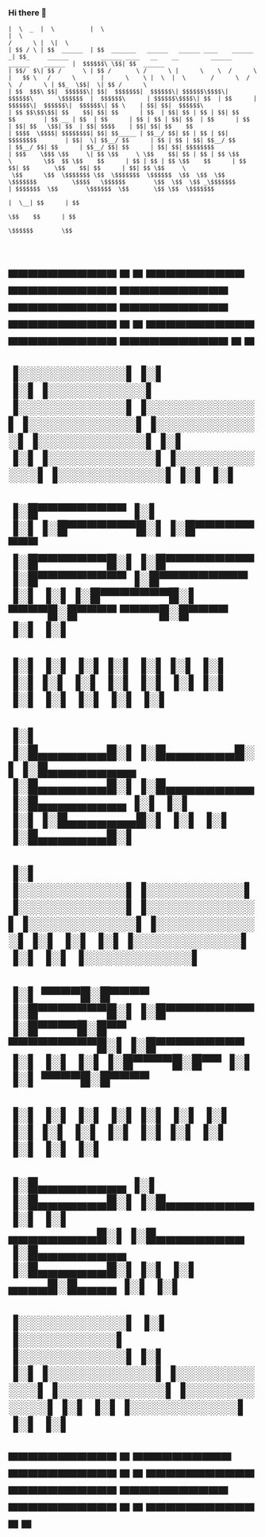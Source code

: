 ### Hi there 👋

<!--
**danishwasil001/danishwasil001** is a ✨ _special_ ✨ repository because its `README.md` (this file) appears on your GitHub profile.

Here are some ideas to get you started:

- 🔭 I’m currently working on ...
- 🌱 I’m currently learning ...
- 👯 I’m looking to collaborate on ...
- 🤔 I’m looking for help with ...
- 💬 Ask me about ...
- 📫 How to reach me: ...
- 😄 Pronouns: ...
- ⚡ Fun fact: ...
-->
``` __       __            __                                                      __                                                                                   ______   __  __           
|  \  _  |  \          |  \                                                    |  \                                                                                 /      \ |  \|  \          
| $$ / \ | $$  ______  | $$  _______   ______   ______ ____    ______         _| $$_     ______         ______ ____   __    __         ______    ______    ______  |  $$$$$$\ \$$| $$  ______  
| $$/  $\| $$ /      \ | $$ /       \ /      \ |      \    \  /      \       |   $$ \   /      \       |      \    \ |  \  |  \       /      \  /      \  /      \ | $$_  \$$|  \| $$ /      \ 
| $$  $$$\ $$|  $$$$$$\| $$|  $$$$$$$|  $$$$$$\| $$$$$$\$$$$\|  $$$$$$\       \$$$$$$  |  $$$$$$\      | $$$$$$\$$$$\| $$  | $$      |  $$$$$$\|  $$$$$$\|  $$$$$$\| $$ \    | $$| $$|  $$$$$$\
| $$ $$\$$\$$| $$    $$| $$| $$      | $$  | $$| $$ | $$ | $$| $$    $$        | $$ __ | $$  | $$      | $$ | $$ | $$| $$  | $$      | $$  | $$| $$   \$$| $$  | $$| $$$$    | $$| $$| $$    $$
| $$$$  \$$$$| $$$$$$$$| $$| $$_____ | $$__/ $$| $$ | $$ | $$| $$$$$$$$        | $$|  \| $$__/ $$      | $$ | $$ | $$| $$__/ $$      | $$__/ $$| $$      | $$__/ $$| $$      | $$| $$| $$$$$$$$
| $$$    \$$$ \$$     \| $$ \$$     \ \$$    $$| $$ | $$ | $$ \$$     \         \$$  $$ \$$    $$      | $$ | $$ | $$ \$$    $$      | $$    $$| $$       \$$    $$| $$      | $$| $$ \$$     \
 \$$      \$$  \$$$$$$$ \$$  \$$$$$$$  \$$$$$$  \$$  \$$  \$$  \$$$$$$$          \$$$$   \$$$$$$        \$$  \$$  \$$ _\$$$$$$$      | $$$$$$$  \$$        \$$$$$$  \$$       \$$ \$$  \$$$$$$$
                                                                                                                     |  \__| $$      | $$                                                      
                                                                                                                      \$$    $$      | $$                                                      
                                                                                                                       \$$$$$$        \$$                                                      
                                                                                                                       
```


#   ▄▄▄▄▄▄▄▄▄▄▄  ▄         ▄  ▄▄▄▄▄▄▄▄▄▄   ▄▄▄▄▄▄▄▄▄▄▄  ▄▄▄▄▄▄▄▄▄▄▄  ▄▄▄▄▄▄▄▄▄▄▄  ▄▄▄▄▄▄▄▄▄▄▄  ▄▄▄▄▄▄▄▄▄▄▄  ▄         ▄  ▄▄▄▄▄▄▄▄▄▄▄  ▄▄▄▄▄▄▄▄▄▄▄  ▄▄▄▄▄▄▄▄▄▄▄  ▄         ▄ 
#  ▐░░░░░░░░░░░▌▐░▌       ▐░▌▐░░░░░░░░░░▌ ▐░░░░░░░░░░░▌▐░░░░░░░░░░░▌▐░░░░░░░░░░░▌▐░░░░░░░░░░░▌▐░░░░░░░░░░░▌▐░▌       ▐░▌▐░░░░░░░░░░░▌▐░░░░░░░░░░░▌▐░░░░░░░░░░░▌▐░▌       ▐░▌
#  ▐░█▀▀▀▀▀▀▀▀▀ ▐░▌       ▐░▌▐░█▀▀▀▀▀▀▀█░▌▐░█▀▀▀▀▀▀▀▀▀ ▐░█▀▀▀▀▀▀▀█░▌▐░█▀▀▀▀▀▀▀▀▀ ▐░█▀▀▀▀▀▀▀▀▀ ▐░█▀▀▀▀▀▀▀▀▀ ▐░▌       ▐░▌▐░█▀▀▀▀▀▀▀█░▌ ▀▀▀▀█░█▀▀▀▀  ▀▀▀▀█░█▀▀▀▀ ▐░▌       ▐░▌
#  ▐░▌          ▐░▌       ▐░▌▐░▌       ▐░▌▐░▌          ▐░▌       ▐░▌▐░▌          ▐░▌          ▐░▌          ▐░▌       ▐░▌▐░▌       ▐░▌     ▐░▌          ▐░▌     ▐░▌       ▐░▌
#  ▐░▌          ▐░█▄▄▄▄▄▄▄█░▌▐░█▄▄▄▄▄▄▄█░▌▐░█▄▄▄▄▄▄▄▄▄ ▐░█▄▄▄▄▄▄▄█░▌▐░█▄▄▄▄▄▄▄▄▄ ▐░█▄▄▄▄▄▄▄▄▄ ▐░▌          ▐░▌       ▐░▌▐░█▄▄▄▄▄▄▄█░▌     ▐░▌          ▐░▌     ▐░█▄▄▄▄▄▄▄█░▌
#  ▐░▌          ▐░░░░░░░░░░░▌▐░░░░░░░░░░▌ ▐░░░░░░░░░░░▌▐░░░░░░░░░░░▌▐░░░░░░░░░░░▌▐░░░░░░░░░░░▌▐░▌          ▐░▌       ▐░▌▐░░░░░░░░░░░▌     ▐░▌          ▐░▌     ▐░░░░░░░░░░░▌
#  ▐░▌           ▀▀▀▀█░█▀▀▀▀ ▐░█▀▀▀▀▀▀▀█░▌▐░█▀▀▀▀▀▀▀▀▀ ▐░█▀▀▀▀█░█▀▀  ▀▀▀▀▀▀▀▀▀█░▌▐░█▀▀▀▀▀▀▀▀▀ ▐░▌          ▐░▌       ▐░▌▐░█▀▀▀▀█░█▀▀      ▐░▌          ▐░▌      ▀▀▀▀█░█▀▀▀▀ 
#  ▐░▌               ▐░▌     ▐░▌       ▐░▌▐░▌          ▐░▌     ▐░▌            ▐░▌▐░▌          ▐░▌          ▐░▌       ▐░▌▐░▌     ▐░▌       ▐░▌          ▐░▌          ▐░▌     
#  ▐░█▄▄▄▄▄▄▄▄▄      ▐░▌     ▐░█▄▄▄▄▄▄▄█░▌▐░█▄▄▄▄▄▄▄▄▄ ▐░▌      ▐░▌  ▄▄▄▄▄▄▄▄▄█░▌▐░█▄▄▄▄▄▄▄▄▄ ▐░█▄▄▄▄▄▄▄▄▄ ▐░█▄▄▄▄▄▄▄█░▌▐░▌      ▐░▌  ▄▄▄▄█░█▄▄▄▄      ▐░▌          ▐░▌     
#  ▐░░░░░░░░░░░▌     ▐░▌     ▐░░░░░░░░░░▌ ▐░░░░░░░░░░░▌▐░▌       ▐░▌▐░░░░░░░░░░░▌▐░░░░░░░░░░░▌▐░░░░░░░░░░░▌▐░░░░░░░░░░░▌▐░▌       ▐░▌▐░░░░░░░░░░░▌     ▐░▌          ▐░▌     
#   ▀▀▀▀▀▀▀▀▀▀▀       ▀       ▀▀▀▀▀▀▀▀▀▀   ▀▀▀▀▀▀▀▀▀▀▀  ▀         ▀  ▀▀▀▀▀▀▀▀▀▀▀  ▀▀▀▀▀▀▀▀▀▀▀  ▀▀▀▀▀▀▀▀▀▀▀  ▀▀▀▀▀▀▀▀▀▀▀  ▀         ▀  ▀▀▀▀▀▀▀▀▀▀▀       ▀            ▀      
#                                                                                                                                                                           


